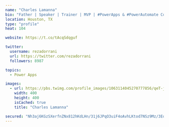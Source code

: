 ```yaml
---
name: "Charles Lamanna"
bio: "Father | Speaker | Trainer | MVP | #PowerApps & #PowerAutomate Community Super User | YouTuber Right-pointing triangle http://youtube.com/c/rezadorrani | Learn - Share - Clockwise rightwards and leftwards open circle arrows"
location: Houston, TX
type: "profile"
heat: 104

website: https://t.co/tAcqSdqguf

twitter:
  username: rezadorrani
  url: https://twitter.com/rezadorrani
  followers: 8987

topics:
  - Power Apps

images:
  - url: https://pbs.twimg.com/profile_images/1063114045270777856/qeT-jpWr_400x400.jpg
    width: 400
    height: 400
    isCached: true
    title: "Charles Lamanna"

secured: "Nh3aj6KGzSXerfnZNx812hKdLHn/31j6JPqO3uiF4oAvhLKtod7NSz9Mz/3EoSJnGoKdMr2wRUW+XSy2yVu2ADJTt7PklK/2QHJO86bt/msTNludx0gnjf7oPbzbk7UgAY2fQ/eJt1Y57oiJq8939PXvjrGs5r5hM6TEIuyW7fJD15Ye36yz0wwrppEtjQlm2V6jS5GsYV2G52sZc/5iIAVWV9soMeArtl6B5krgABeMvSfyVAh+8UiOpdteHbrQ4nqK/q3l/UUnuEjhJmZcdK8fGCV1vaXE1QLOx81i+QgrshXwF2XFHBBg0Dz7GpSNsvuuhsQGARo8iGK5K6h+I19y/9AwZ55l4W6eaUGJzoOtuHpmY64ndSFDV+QqOBIquSfXDov43+npn6YjvtPfW9t9zjB2SsdNuzsdjkgkLE8=;M7K/oZ3G40AYO9fr+q8UbA=="
---
```


